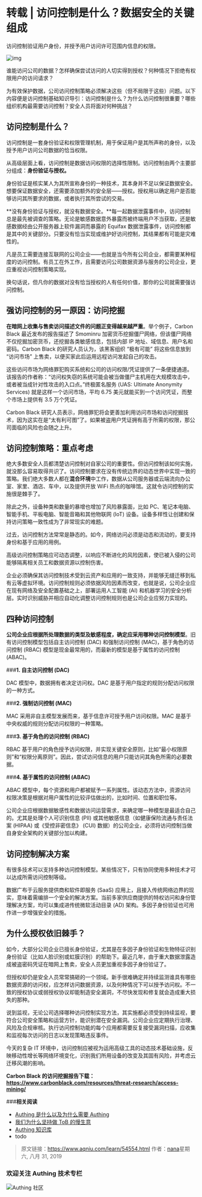# 转载 | 访问控制是什么？数据安全的关键组成

访问控制验证用户身份，并授予用户访问许可范围内信息的权限。

![img](https://www.aqniu.com/wp-content/uploads/2019/08/bigstock-219048286_1200x-1.jpg)

谁能访问公司的数据？怎样确保尝试访问的人切实得到授权？何种情况下拒绝有权限用户的访问请求？

为有效保护数据，公司访问控制策略必须解决这些（但不局限于这些）问题。以下内容便是访问控制基础知识导引：访问控制是什么？为什么访问控制很重要？哪些组织机构最需要访问控制？安全人员将面对何种挑战？

## 访问控制是什么？

访问控制是一套身份验证和权限管理机制，用于保证用户是其所声称的身份，以及授予用户访问公司数据的恰当权限。

从高级层面上看，访问控制是数据访问权限的选择性限制。访问控制由两个主要部分组成：**身份验证与授权。**

身份验证是核实某人为其所宣称身份的一种技术，其本身并不足以保证数据安全。想要保证数据安全，还需要添加额外的安全层——授权。授权用以确定用户是否能够访问其所要求的数据，或者执行其所尝试的交易。

**没有身份验证与授权，就没有数据安全。**每一起数据泄露事件中，访问控制总是最先被调查的策略。无论是敏感数据意外暴露而被终端用户不当获取，还是敏感数据经由公开服务器上软件漏洞而暴露的 Equifax 数据泄露事件，访问控制都是其中的关键部分。只要没有恰当实现或维护好访问控制，其结果都有可能是灾难性的。

凡是员工需要连接互联网的公司企业——也就是当今所有公司企业，都需要某种程度的访问控制。有员工在外工作，且需要访问公司数据资源与服务的公司企业，更应重视访问控制策略实现。

换句话说，但凡你的数据对没有恰当授权的人有任何价值，那你的公司就需要强访问控制。

## 强访问控制的另一原因：访问挖掘

**在暗网上收集与售卖访问描述文件的问题正变得越来越严重**。举个例子，Carbon Black 最近发布的报告描述了 Smominru 加密货币挖掘僵尸网络，但该僵尸网络不仅挖掘加密货币，还挖掘各类敏感信息，包括内部 IP 地址、域信息、用户名和密码。Carbon Black 的研究人员认为，该黑客组织 “极有可能” 将这些信息放到 “访问市场” 上售卖，以便买家此后运用远程访问发起自己的攻击。

这些访问市场为网络罪犯购买系统和公司的访问权限/凭证提供了一条便捷通道。该报告的作者称：“访问权失窃的系统可能会被当做僵尸主机用在大规模攻击中，或者被当成针对性攻击的入口点。”终极匿名服务 (UAS: Ultimate Anonymity Services) 就是这样一个访问市场，平均 6.75 美元就能买到一个访问凭证，而整个市场上提供有 3.5 万个凭证。

Carbon Black 研究人员表示，网络罪犯将会更善加利用访问市场和访问挖掘技术，因为这实在是“太有利可图”了。如果被盗用户凭证拥有高于所需的权限，那公司面临的风险也会随之上升。

## 访问控制策略：重点考虑

绝大多数安全人员都清楚访问控制对自家公司的重要性。但访问控制该如何实施，就没那么容易取得共识了。访问控制要求在没有传统边界的动态世界中实现一致的策略。我们绝大多数人都在**混合环境**中工作，数据从公司服务器或云端流向办公室、家里、酒店、车中，以及提供开放 WiFi 热点的咖啡馆。这就令访问控制的实施很是棘手了。

除此之外，设备种类和数量的暴增也增加了风险暴露面，比如 PC、笔记本电脑、智能手机、平板电脑、智能音箱和其他物联网 (IoT) 设备。设备多样性让创建和保持访问策略一致性成为了非常现实的难题。

过去，访问控制方法常常是静态的。如今，网络访问必须是动态和流动的，要支持身份和基于应用的用例。

高级访问控制策略应可动态调整，以响应不断进化的风险因素，使已被入侵的公司能够隔离相关员工和数据资源以控制伤害。

企业必须确保其访问控制技术受到云资产和应用的一致支持，并能够无缝迁移到私有云等虚拟环境。访问控制规则必须依据风险因素而改变，也就是说，公司企业应在现有网络及安全配置基础之上，部署运用人工智能 (AI) 和机器学习的安全分析层。实时识别威胁并相应自动化调整访问控制规则也是公司企业应努力实现的。

## 四种访问控制

**公司企业应根据所处理数据的类型及敏感程度，确定应采用哪种访问控制模型**。旧有访问控制模型包括自主访问控制 (DAC) 和强制访问控制 (MAC)，基于角色的访问控制 (RBAC) 模型是现金最常用的，而最新的模型是基于属性的访问控制 (ABAC)。

###**1. 自主访问控制 (DAC)**

DAC 模型中，数据拥有者决定访问权。DAC 是基于用户指定的规则分配访问权限的一种方式。

###**2. 强制访问控制 (MAC)**

MAC 采用非自主模型发展而来，基于信息许可授予用户访问权限。MAC 是基于中央权威的规则分配访问权限的一种策略。

###**3. 基于角色的访问控制 (RBAC)**

RBAC 基于用户的角色授予访问权限，并实现关键安全原则，比如“最小权限原则”和“权限分离原则”。因此，尝试访问信息的用户只能访问其角色所需的必要数据。

###**4. 基于属性的访问控制 (ABAC)**

ABAC 模型中，每个资源和用户都被赋予一系列属性。该动态方法中，资源访问权限决策是根据对用户属性的比较评估做出的，比如时间、位置和职位等。

公司企业应根据数据敏感性和数据访问运营需求，来确定哪一种模型是最适合自己的。尤其是处理个人可识别信息 (PII) 或其他敏感信息（如健康保险流通与责任法案 (HIPAA) 或《受控非密信息》 (CUI) 数据）的公司企业，必须将访问控制当做自身安全架构的关键部分加以构建。

## 访问控制解决方案

有很多技术可以支持多种访问控制模型。某些情况下，只有协同使用多种技术才可以达成所需访问控制等级。

数据广布于云服务提供商和软件即服务 (SaaS) 应用上，且接入传统网络边界的现实，意味着需编排一个安全的解决方案。当前多家供应商提供的特权访问和身份管理解决方案，均可以集成进传统微软活动目录 (AD) 架构。多因子身份验证也可用作进一步增强安全的措施。

## 为什么授权依旧棘手？

如今，大部分公司企业已擅长身份验证，尤其是在多因子身份验证和生物特征识别身份验证（比如人脸识别或虹膜识别）的帮助下。最近几年，由于重大数据泄露造成被盗密码凭证在暗网上售卖，安全人员更加重视多因子身份验证了。

但授权却仍是安全人员常常搞砸的一个领域。新手很难确定并持续监测谁具有哪些数据资源的访问权，应怎样访问数据资源，以及何种情况下可以授予访问权。不一致的授权协议或弱授权协议却能制造安全漏洞，不尽快发现和修复就会造成重大损失的那种。

说到监视，无论公司选择哪种访问控制实现方法，其实施都必须受到持续监视，要符合公司安全策略和运营方针，能识别潜在安全漏洞。公司企业应定期执行治理、风险及合规审核。执行访问控制功能的每个应用都需要反复接受漏洞扫描，应收集和监视每次访问的日志以发现策略违反事件。

今天的复杂 IT 环境中，访问控制应被视为运用高级工具的动态技术基础设施，反映移动性增长等网络环境变化，识别我们所用设备的改变及其固有风险，并考虑云迁移风潮的影响。

**Carbon Black 的访问挖掘报告下载：https://www.carbonblack.com/resources/threat-research/access-mining/**



###**相关阅读**
* [Authing 是什么以及为什么需要 Authing](https://authing.cn/blog//Authing%E6%98%AF%E4%BB%80%E4%B9%88%E4%BB%A5%E5%8F%8A%E4%B8%BA%E4%BB%80%E4%B9%88%E9%9C%80%E8%A6%81Authing.html)
* [我们为什么坚持做 ToB 的慢生意](https://authing.cn/blog//我们为什么坚持做ToB的慢生意.html)
* [Authing 知识库](https://learn.authing.cn/authing/)
* todo

> 原文链接：https://www.aqniu.com/learn/54554.html 作者：[nana](https://www.aqniu.com/vip/nana)星期六, 八月 31, 2019

### 欢迎关注 Authing 技术专栏
![Authing 社区](https://cdn.authing.cn/blog/Authing_mini.jpg)